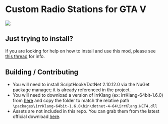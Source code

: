 # Custom Radio Stations for GTA V

![](https://cdn.discordapp.com/attachments/522091797216755712/539716314806222878/Grand_Theft_Auto_V_Screenshot_2019.01.29_-_08.57.21.32.png)

## Just trying to install?
If you are looking for help on how to install and use this mod, please see [this thread](https://forums.gta5-mods.com/topic/22729/script-wip-custom-radio-stations-more-radio-wheels-configurable-tracklists-and-more) for info.

## Building / Contributing

* You will need to install ScriptHookVDotNet 2.10.12.0 via the NuGet package manager; it is already referenced in the project.
* You will need to download a version of irrKlang (ex: irrKlang-64bit-1.6.0) from [here](https://www.ambiera.com/irrklang/downloads.html) and copy the folder to match the relative path `\packages\irrKlang-64bit-1.6.0\bin\dotnet-4-64\irrKlang.NET4.dll`
* Assets are not included in this repo. You can grab them from the latest official download [here](https://www.gta5-mods.com/scripts/custom-radio-stations-net#description_tab).
